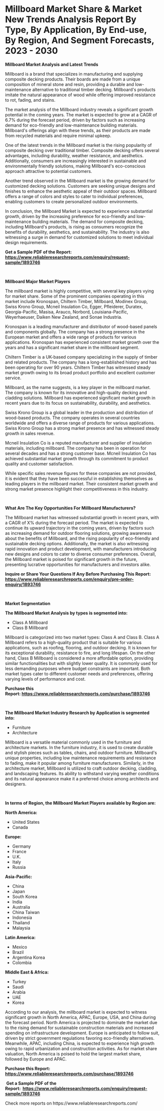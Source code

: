 <p><h1>Millboard Market Share & Market New Trends Analysis Report By Type, By Application, By End-use, By Region, And Segment Forecasts, 2023 - 2030</h1></p><p><strong>Millboard Market Analysis and Latest Trends</strong></p>
<p><p>Millboard is a brand that specializes in manufacturing and supplying composite decking products. Their boards are made from a unique composition of mineral stone and resin, providing a durable and low-maintenance alternative to traditional timber decking. Millboard's products imitate the natural appearance of wood while offering improved resistance to rot, fading, and stains.</p><p>The market analysis of the Millboard industry reveals a significant growth potential in the coming years. The market is expected to grow at a CAGR of 6.7% during the forecast period, driven by factors such as increasing demand for eco-friendly and low-maintenance building materials. Millboard's offerings align with these trends, as their products are made from recycled materials and require minimal upkeep.</p><p>One of the latest trends in the Millboard market is the rising popularity of composite decking over traditional timber. Composite decking offers several advantages, including durability, weather resistance, and aesthetics. Additionally, consumers are increasingly interested in sustainable and environmentally friendly solutions, making Millboard's eco-conscious approach attractive to potential customers.</p><p>Another trend observed in the Millboard market is the growing demand for customized decking solutions. Customers are seeking unique designs and finishes to enhance the aesthetic appeal of their outdoor spaces. Millboard offers a range of colors and styles to cater to individual preferences, enabling customers to create personalized outdoor environments.</p><p>In conclusion, the Millboard Market is expected to experience substantial growth, driven by the increasing preference for eco-friendly and low-maintenance building materials. The demand for composite decking, including Millboard's products, is rising as consumers recognize the benefits of durability, aesthetics, and sustainability. The industry is also witnessing a surge in demand for customized solutions to meet individual design requirements.</p></p>
<p><strong>Get a Sample PDF of the Report:&nbsp; <a href="https://www.reliableresearchreports.com/enquiry/request-sample/1893746">https://www.reliableresearchreports.com/enquiry/request-sample/1893746</a></strong></p>
<p>&nbsp;</p>
<p><strong>Millboard Major Market Players</strong></p>
<p><p>The millboard market is highly competitive, with several key players vying for market share. Some of the prominent companies operating in this market include Kronospan, Chiltern Timber, Millboard, Modinex Group, Swiss Krono Group, Mcneil Insulation Co, Egger, Pfleiderer, Duratex, Georgia-Pacific, Masisa, Arauco, Norbord, Louisiana-Pacific, Weyerhaeuser, Daiken New Zealand, and Sonae Industria.</p><p>Kronospan is a leading manufacturer and distributor of wood-based panels and components globally. The company has a strong presence in the European market and offers a wide range of products for various applications. Kronospan has experienced consistent market growth over the years and has a significant market share in the millboard segment.</p><p>Chiltern Timber is a UK-based company specializing in the supply of timber and related products. The company has a long-established history and has been operating for over 90 years. Chiltern Timber has witnessed steady market growth owing to its broad product portfolio and excellent customer service.</p><p>Millboard, as the name suggests, is a key player in the millboard market. The company is known for its innovative and high-quality decking and cladding solutions. Millboard has experienced significant market growth in recent years due to its focus on sustainability, durability, and aesthetics.</p><p>Swiss Krono Group is a global leader in the production and distribution of wood-based products. The company operates in several countries worldwide and offers a diverse range of products for various applications. Swiss Krono Group has a strong market presence and has witnessed steady growth in sales revenue.</p><p>Mcneil Insulation Co is a reputed manufacturer and supplier of insulation materials, including millboard. The company has been in operation for several decades and has a strong customer base. Mcneil Insulation Co has achieved substantial market growth through its commitment to product quality and customer satisfaction.</p><p>While specific sales revenue figures for these companies are not provided, it is evident that they have been successful in establishing themselves as leading players in the millboard market. Their consistent market growth and strong market presence highlight their competitiveness in this industry.</p></p>
<p>&nbsp;</p>
<p><strong>What Are The Key Opportunities For Millboard Manufacturers?</strong></p>
<p><p>The Millboard market has witnessed substantial growth in recent years, with a CAGR of X% during the forecast period. The market is expected to continue its upward trajectory in the coming years, driven by factors such as increasing demand for outdoor flooring solutions, growing awareness about the benefits of Millboard, and the rising popularity of eco-friendly and sustainable decking options. Additionally, the market is also witnessing rapid innovation and product development, with manufacturers introducing new designs and colors to cater to diverse consumer preferences. Overall, the Millboard market is poised for significant growth in the future, presenting lucrative opportunities for manufacturers and investors alike.</p></p>
<p><strong>Inquire or Share Your Questions If Any Before Purchasing This Report: <a href="https://www.reliableresearchreports.com/enquiry/pre-order-enquiry/1893746">https://www.reliableresearchreports.com/enquiry/pre-order-enquiry/1893746</a></strong></p>
<p>&nbsp;</p>
<p><strong>Market Segmentation</strong></p>
<p><strong>The Millboard Market Analysis by types is segmented into:</strong></p>
<p><ul><li>Class A Millboard</li><li>Class B Millboard</li></ul></p>
<p><p>Millboard is categorized into two market types: Class A and Class B. Class A Millboard refers to a high-quality product that is suitable for various applications, such as roofing, flooring, and outdoor decking. It is known for its exceptional durability, resistance to fire, and long lifespan. On the other hand, Class B Millboard is considered a more affordable option, providing similar functionalities but with slightly lower quality. It is commonly used for less demanding purposes where budget constraints are important. Both market types cater to different customer needs and preferences, offering varying levels of performance and cost.</p></p>
<p><strong>Purchase this Report:&nbsp;<a href="https://www.reliableresearchreports.com/purchase/1893746">https://www.reliableresearchreports.com/purchase/1893746</a></strong></p>
<p>&nbsp;</p>
<p><strong>The Millboard Market Industry Research by Application is segmented into:</strong></p>
<p><ul><li>Furniture</li><li>Architecture</li></ul></p>
<p><p>Millboard is a versatile material commonly used in the furniture and architecture markets. In the furniture industry, it is used to create durable and stylish pieces such as tables, chairs, and outdoor furniture. Millboard's unique properties, including low maintenance requirements and resistance to fading, make it popular among furniture manufacturers. Similarly, in the architecture market, Millboard is utilized to craft outdoor decking, cladding, and landscaping features. Its ability to withstand varying weather conditions and its natural appearance make it a preferred choice among architects and designers.</p></p>
<p>&nbsp;</p>
<p><strong>In terms of Region, the Millboard Market Players available by Region are:</strong></p>
<p>
    <p> <strong> North America: </strong>
        <ul>
            <li>United States</li>
            <li>Canada</li>
        </ul>
        </p> 
    <p> <strong> Europe: </strong>
        <ul>
            <li>Germany</li>
            <li>France</li>
            <li>U.K.</li>
            <li>Italy</li>
            <li>Russia</li>
        </ul>
        </p> 
    <p> <strong> Asia-Pacific: </strong>
        <ul>
            <li>China</li>
            <li>Japan</li>
            <li>South Korea</li>
            <li>India</li>
            <li>Australia</li>
            <li>China Taiwan</li>
            <li>Indonesia</li>
            <li>Thailand</li>
            <li>Malaysia</li>
        </ul>
        </p> 
    <p> <strong> Latin America: </strong>
        <ul>
            <li>Mexico</li>
            <li>Brazil</li>
            <li>Argentina Korea</li>
            <li>Colombia</li>
        </ul>
        </p> 
    <p> <strong> Middle East & Africa: </strong>
        <ul>
            <li>Turkey</li>
            <li>Saudi</li>
            <li>Arabia</li>
            <li>UAE</li>
            <li>Korea</li>
        </ul>
    </p>
    </p>
<p><p>According to our analysis, the millboard market is expected to witness significant growth in North America, APAC, Europe, USA, and China during the forecast period. North America is projected to dominate the market due to the rising demand for sustainable construction materials and increased spending on infrastructure development. Europe is anticipated to follow suit, driven by strict government regulations favoring eco-friendly alternatives. Meanwhile, APAC, including China, is expected to experience high growth owing to rapid urbanization and construction activities. As for market share valuation, North America is poised to hold the largest market share, followed by Europe and APAC.</p></p>
<p><strong>Purchase this Report: <a href="https://www.reliableresearchreports.com/purchase/1893746">https://www.reliableresearchreports.com/purchase/1893746</a></strong></p>
<p>&nbsp;<strong>Get a Sample PDF of the Report:&nbsp;&nbsp;<a href="https://www.reliableresearchreports.com/enquiry/request-sample/1893746">https://www.reliableresearchreports.com/enquiry/request-sample/1893746</a></strong></p>
<p><strong></strong></p>
<p>Check more reports on https://www.reliableresearchreports.com/</p>